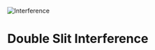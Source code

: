 ![Interference](https://openstax.org/apps/archive/20241024.164013/resources/9cc85347abab495e6477377ff6a975c43a215876)
# Double Slit Interference